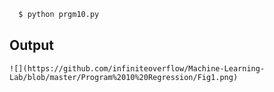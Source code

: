 ```bash
  $ python prgm10.py
```

## Output

```
![](https://github.com/infiniteoverflow/Machine-Learning-Lab/blob/master/Program%2010%20Regression/Fig1.png)
```
